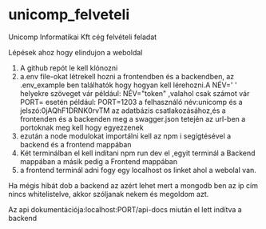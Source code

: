 # unicomp_felveteli

Unicomp Informatikai Kft cég felvételi feladat

Lépések ahoz hogy elindujon a weboldal

1. A github repót le kell klónozni
2. a.env file-okat létrekell hozni a frontendben és a backendben, az .env_example ben találhatók hogy hogyan kell lérehozni.A NÉV=' ' helyekre szöveget vár például: NÉV="token" ,valahol csak számot vár PORT= esetén például: PORT=1203
   a felhasználó név:unicomp és a jelszó:0jAQhF1DRNK0rvTM az adatbázis csatlakozásához,és a frontenden és a backenden meg a swagger.json tetején az url-ben a portoknak meg kell hogy egyezzenek
3. ezután a node modulokat importálni kell az npm i segígtésével a backend és a frontend mappában
4. Két terminálban el kell indítani npm run dev el ,egyit terminál a Backend mappában a másik pedig a Frontend mappában
5. a frontend terminál adni fogy egy localhost os linket ahol a webolal van.

Ha mégis hibát dob a backend az azért lehet mert a mongodb ben az ip cím nincs whitelistelve, akkor szóljanak nekem és megoldom azt.

Az api dokumentációja:localhost:PORT/api-docs miután el lett indítva a backend
